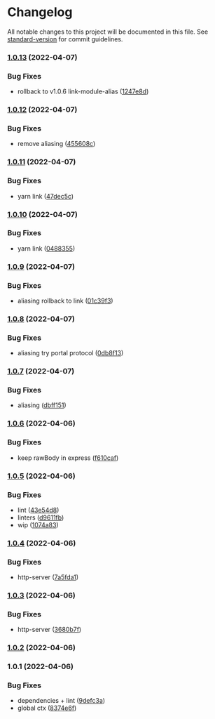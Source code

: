 # Changelog

All notable changes to this project will be documented in this file. See [standard-version](https://github.com/conventional-changelog/standard-version) for commit guidelines.

### [1.0.13](https://github.com/devthejo/modjo/compare/v1.0.12...v1.0.13) (2022-04-07)


### Bug Fixes

* rollback to v1.0.6 link-module-alias ([1247e8d](https://github.com/devthejo/modjo/commit/1247e8df16fba5616d713c980952358dac093780))

### [1.0.12](https://github.com/devthejo/modjo/compare/v1.0.11...v1.0.12) (2022-04-07)


### Bug Fixes

* remove aliasing ([455608c](https://github.com/devthejo/modjo/commit/455608cbcb454a59c70b15e8fa66a4eedf376787))

### [1.0.11](https://github.com/devthejo/modjo/compare/v1.0.10...v1.0.11) (2022-04-07)


### Bug Fixes

* yarn link ([47dec5c](https://github.com/devthejo/modjo/commit/47dec5c278c36456528ed08b4e49ceef1b55e04d))

### [1.0.10](https://github.com/devthejo/modjo/compare/v1.0.9...v1.0.10) (2022-04-07)


### Bug Fixes

* yarn link ([0488355](https://github.com/devthejo/modjo/commit/0488355e2e1f0d38bead681e17d352a5aab27626))

### [1.0.9](https://github.com/devthejo/modjo/compare/v1.0.8...v1.0.9) (2022-04-07)


### Bug Fixes

* aliasing rollback to link ([01c39f3](https://github.com/devthejo/modjo/commit/01c39f3d480c606993eb1436391ff882f0cde49a))

### [1.0.8](https://github.com/devthejo/modjo/compare/v1.0.7...v1.0.8) (2022-04-07)


### Bug Fixes

* aliasing try portal protocol ([0db8f13](https://github.com/devthejo/modjo/commit/0db8f13f2e87fffa9908840aee03f241bb100947))

### [1.0.7](https://github.com/devthejo/modjo/compare/v1.0.6...v1.0.7) (2022-04-07)


### Bug Fixes

* aliasing ([dbff151](https://github.com/devthejo/modjo/commit/dbff151f8edfc882f5c4c665c72ba99e8556d157))

### [1.0.6](https://github.com/devthejo/modjo/compare/v1.0.5...v1.0.6) (2022-04-06)


### Bug Fixes

* keep rawBody in express ([f610caf](https://github.com/devthejo/modjo/commit/f610caf5305144de397fd71614812e012192350a))

### [1.0.5](https://github.com/devthejo/modjo/compare/v1.0.4...v1.0.5) (2022-04-06)


### Bug Fixes

* lint ([43e54d8](https://github.com/devthejo/modjo/commit/43e54d89477a3828037b8fbf0a20f2385ba6cd3a))
* linters ([d9611fb](https://github.com/devthejo/modjo/commit/d9611fb00dfda8ba0b10bc32f5a2912570607323))
* wip ([1074a83](https://github.com/devthejo/modjo/commit/1074a837b5437ab2a35eb7a5bfe0d9e36b6b79bd))

### [1.0.4](https://github.com/devthejo/modjo/compare/v1.0.3...v1.0.4) (2022-04-06)


### Bug Fixes

* http-server ([7a5fda1](https://github.com/devthejo/modjo/commit/7a5fda142a3a45b1075c10970314fc2748b382a7))

### [1.0.3](https://github.com/devthejo/modjo/compare/v1.0.2...v1.0.3) (2022-04-06)


### Bug Fixes

* http-server ([3680b7f](https://github.com/devthejo/modjo/commit/3680b7f31acd34619f0c4c8528a2ec3b7a777d4a))

### [1.0.2](https://github.com/devthejo/modjo/compare/v1.0.1...v1.0.2) (2022-04-06)

### 1.0.1 (2022-04-06)


### Bug Fixes

* dependencies + lint ([9defc3a](https://github.com/devthejo/modjo/commit/9defc3a193c769c01ad30801520c3057ac81e615))
* global ctx ([8374e6f](https://github.com/devthejo/modjo/commit/8374e6fdf61700a44d154766d5c8a0230f1b13cc))
